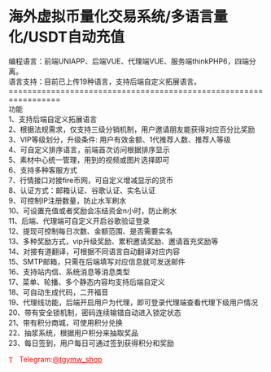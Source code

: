 # 海外虚拟币量化交易系统/多语言量化/USDT自动充值

编程语言：前端UNIAPP、后端VUE、代理端VUE、服务端thinkPHP6，四端分离。<br>语言支持：目前已上传19种语言，支持后端自定义拓展语言。<br>=================================================================<br>功能<br>1、支持后端自定义拓展语言<br>2、根据法规需求，仅支持三级分销机制，用户邀请朋友能获得对应百分比奖励<br>3、VIP等级划分，升级条件: 用户有效金额、1代推荐人数、推荐人等级<br>4、可自定义排序语言，前端首次访问根据排序显示<br>5、素材中心统一管理，用到的视频或图片选择即可<br>6、支持多种客服方式<br>7、行情接口对接fire币网，可自定义增减显示的货币<br>8、认证方式：邮箱认证、谷歌认证、实名认证<br>9、可控制IP注册数量，防止水军刷水<br>10、可设置充值或者奖励会冻结资金n小时，防止刷水<br>11、后端、代理端可自定义开启谷歌验证登录<br>12、提现可控制每日次数、金额范围、是否需要实名<br>13、多种奖励方式，vip升级奖励、累积邀请奖励、邀请首充奖励等<br>14、对接有道翻译，可根据不同语言自动翻译对应内容<br>15、SMTP邮箱，只需在后端填写对应信息就可发送邮件<br>16、支持站内信、系统消息等消息类型<br>17、菜单、轮播、多个静态内容均支持后端自定义<br>18、可自动生成代码，二开福音<br>19、代理线功能，后端开启用户为代理，即可登录代理端查看代理下级用户情况<br>20、带有安全锁机制，密码连续输错自动进入锁定状态<br>21、带有积分商城，可使用积分兑换<br>22、抽浆系统，根据用户积分来抽取奖品<br>23、每日签到，用户每日可通过签到获得积分和奖励<br>


<p style="color: red;"><img src="https://cdn-icons-png.flaticon.com/512/2111/2111646.png" alt="Telegram Icon" style="width: 16px; vertical-align: middle; margin-right: 5px;">Telegram:<a href="https://t.me/tgymw_shop" style="color: red;">@tgymw_shop</a></p>
